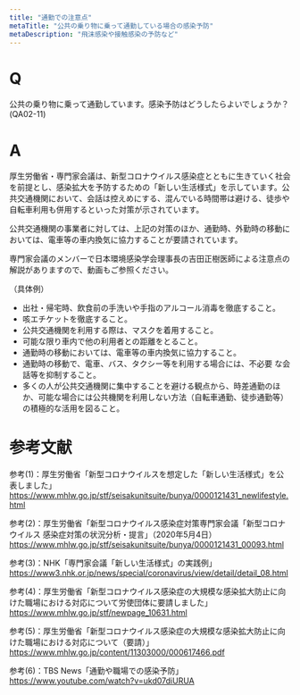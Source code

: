 ```yaml
---
title: "通勤での注意点"
metaTitle: "公共の乗り物に乗って通勤している場合の感染予防"
metaDescription: "飛沫感染や接触感染の予防など"
---
```


# Q
公共の乗り物に乗って通勤しています。感染予防はどうしたらよいでしょうか？
(QA02-11)
​
# A
厚生労働省・専門家会議は、新型コロナウイルス感染症とともに生きていく社会を前提とし、感染拡大を予防するための「新しい生活様式」を示しています。公共交通機関において、会話は控えめにする、混んでいる時間帯は避ける、徒歩や自転車利用も併用するといった対策が示されています。  
  
公共交通機関の事業者に対しては、上記の対策のほか、通勤時、外勤時の移動においては、電車等の車内換気に協力することが要請されています。  
  
専門家会議のメンバーで日本環境感染学会理事長の吉田正樹医師による注意点の解説がありますので、動画もご参照ください。  
  
（具体例）  
* 出社・帰宅時、飲食前の手洗いや手指のアルコール消毒を徹底すること。
* 咳エチケットを徹底すること。 
* 公共交通機関を利用する際は、マスクを着用すること。
* 可能な限り車内で他の利用者との距離をとること。
* 通勤時の移動においては、電車等の車内換気に協力すること。
* 通勤時の移動で、電車、バス、タクシー等を利用する場合には、不必要 な会話等を抑制すること。 
* 多くの人が公共交通機関に集中することを避ける観点から、時差通勤のほか、可能な場合には公共機関を利用しない方法（自転車通勤、徒歩通勤等）の積極的な活用を図ること。

# 参考文献
参考(1)：厚生労働省「新型コロナウイルスを想定した「新しい生活様式」を公表しました」  
https://www.mhlw.go.jp/stf/seisakunitsuite/bunya/0000121431_newlifestyle.html  
  
参考(2)：厚生労働省「新型コロナウイルス感染症対策専門家会議「新型コロナウイルス 感染症対策の状況分析・提言」（2020年5月4日）  
https://www.mhlw.go.jp/stf/seisakunitsuite/bunya/0000121431_00093.html  
  
参考(3)：NHK「専門家会議「新しい生活様式」の実践例」  
https://www3.nhk.or.jp/news/special/coronavirus/view/detail/detail_08.html  
  
参考(4)：厚生労働省「新型コロナウイルス感染症の大規模な感染拡大防止に向けた職場における対応について労使団体に要請しました」  
https://www.mhlw.go.jp/stf/newpage_10631.html  
  
参考(5)：厚生労働省「新型コロナウイルス感染症の大規模な感染拡大防止に向けた職場における対応について（要請）」  
https://www.mhlw.go.jp/content/11303000/000617466.pdf  
  
参考(6)：TBS News「通勤や職場での感染予防」  
https://www.youtube.com/watch?v=ukd07diURUA